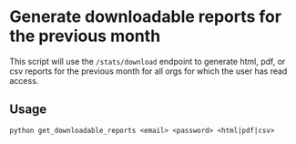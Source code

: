 # Generate downloadable reports for the previous month

This script will use the `/stats/download` endpoint to generate html, pdf, or
csv reports for the previous month for all orgs for which the user has read
access.

## Usage

```python get_downloadable_reports <email> <password> <html|pdf|csv>```


